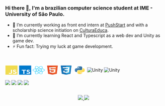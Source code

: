 ### Hi there 👋, I'm a brazilian computer science student at IME - University of São Paulo.

- 🔭 I’m currently working as front end intern at [PushStart](https://pushstart.com.br/) and with a scholarship science initiation on [CulturaEduca](https://culturaeduca.cc/).
- 🌱 I’m currently learning React and Typescript as a web dev and Unity as game dev.
- ⚡ Fun fact: Trying my luck at game development.

##

<div style="display: inline_block"><br>
  <img align="center" alt="Js" height="30" width="40" src="https://raw.githubusercontent.com/devicons/devicon/master/icons/javascript/javascript-plain.svg">
  <img align="center" alt="Ts" height="30" width="40" src="https://raw.githubusercontent.com/devicons/devicon/master/icons/typescript/typescript-plain.svg">
  <img align="center" alt="React" height="30" width="40" src="https://raw.githubusercontent.com/devicons/devicon/master/icons/react/react-original.svg">
  <img align="center" alt="HTML" height="30" width="40" src="https://raw.githubusercontent.com/devicons/devicon/master/icons/html5/html5-original.svg">
  <img align="center" alt="CSS" height="30" width="40" src="https://raw.githubusercontent.com/devicons/devicon/master/icons/css3/css3-original.svg">
  <img align="center" alt="Python" height="30" width="40" src="https://raw.githubusercontent.com/devicons/devicon/master/icons/python/python-original.svg">
  <img align="center" alt="Unity" height="30" width="40" src="https://cdn.jsdelivr.net/gh/devicons/devicon/icons/godot/godot-original.svg" >
  <img align="center" alt="Unity" height="30" width="40" src="https://cdn.jsdelivr.net/gh/devicons/devicon/icons/unity/unity-original.svg" >
</div>

<br>

<div> 
  <a href="https://gitlab.com/gabriel_mota" target="_blank"><img src="https://img.shields.io/badge/GitLab-330F63?style=for-the-badge&logo=gitlab&logoColor=white" target="_blank"></a>
 <a href="https://discord.com/users/406535795705643020" target="_blank"><img src="https://img.shields.io/badge/Discord-7289DA?style=for-the-badge&logo=discord&logoColor=white" target="_blank"></a> 
  <a href="https://www.linkedin.com/in/GabrielFMota" target="_blank"><img src="https://img.shields.io/badge/-LinkedIn-%230077B5?style=for-the-badge&logo=linkedin&logoColor=white" target="_blank"></a>
  <a href="https://gmota.itch.io/" target="_blank"><img src="https://img.shields.io/badge/Itch.io-FA5C5C?style=for-the-badge&logo=itch.io&logoColor=white"></a>
</div>

##

<div align="center">
  <a href="https://github.com/gfmota">
  <img height="180em" src="https://github-readme-stats.vercel.app/api?username=gfmota&show_icons=true&theme=dracula&include_all_commits=true&count_private=true"/>
  <img height="180em" src="https://github-readme-stats.vercel.app/api/top-langs/?username=gfmota&layout=compact&langs_count=7&theme=dracula"/>
</div>
  
